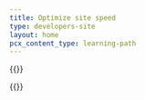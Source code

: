 ```yaml
---
title: Optimize site speed
type: developers-site
layout: home
pcx_content_type: learning-path
---
```


{{<dynamic-learning-path-header file="optimize-site-speed.json">}}

{{<dynamic-learning-path>}}